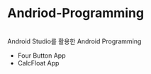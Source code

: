 # Andriod-Programming
</br>
Android Studio를 활용한 Android Programming

</br>

* Four Button App
* CalcFloat App

